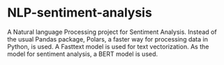 # NLP-sentiment-analysis
A Natural language Processing project for Sentiment Analysis. Instead of the usual Pandas package, Polars, a faster way for processing data in Python, is used.
A Fasttext model is used for text vectorization. As the model for sentiment analysis, a BERT model is used.
